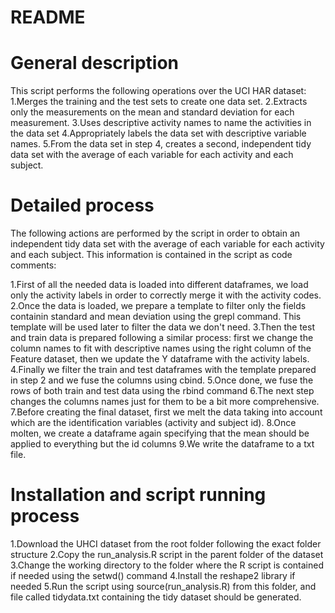 # README

# General description
This script performs the following operations over the UCI HAR dataset:
1.Merges the training and the test sets to create one data set.
2.Extracts only the measurements on the mean and standard deviation for each measurement.
3.Uses descriptive activity names to name the activities in the data set
4.Appropriately labels the data set with descriptive variable names.
5.From the data set in step 4, creates a second, independent tidy data set with the average of each variable for each activity and each subject.

# Detailed process
The following actions are performed by the script in order to obtain an independent tidy data set with the average of each variable for each activity and each subject. This information is contained in the script as code comments:

1.First of all the needed data is loaded into different dataframes, we load only the activity labels in order to correctly merge it with the activity codes.
2.Once the data is loaded, we prepare a template to filter only the fields containin standard and mean deviation using the grepl command. This template will be used later to filter the data we don't need.
3.Then the test and train data is prepared following a similar process: first we change the column names to fit with descriptive names using the right column of the Feature dataset, then we update the Y dataframe with the activity labels.
4.Finally we filter the train and test dataframes with the template prepared in step 2 and we fuse the columns using cbind.
5.Once done, we fuse the rows of both train and test data using the rbind command
6.The next step changes the columns names just for them to be a bit more comprehensive.
7.Before creating the final dataset, first we melt the data taking into account which are the identification variables (activity and subject id).
8.Once molten, we create a dataframe again specifying that the mean should be applied to everything but the id columns
9.We write the dataframe to a txt file.

# Installation and script running process
1.Download the UHCI dataset from the root folder following the exact folder structure
2.Copy the run_analysis.R script in the parent folder of the dataset
3.Change the working directory to the folder where the R script is contained if needed using the setwd() command
4.Install the reshape2 library if needed 
5.Run the script using source(run_analysis.R) from this folder, and file called tidydata.txt containing the tidy dataset should be generated.
